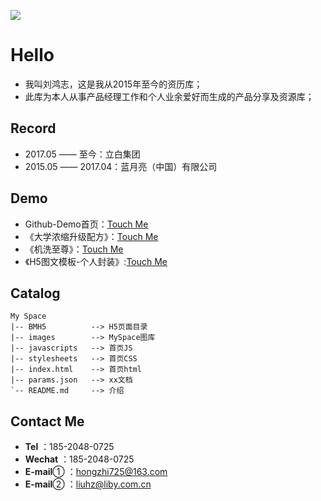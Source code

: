 ![](https://hongzhi725.github.io/hongzhi725/images/me-180.jpg)
# Hello
* 我叫刘鸿志，这是我从2015年至今的资历库；
* 此库为本人从事产品经理工作和个人业余爱好而生成的产品分享及资源库；
## Record
* 2017.05 —— 至今：立白集团
* 2015.05 —— 2017.04：蓝月亮（中国）有限公司
## Demo
*   Github-Demo首页：<a href="https://hongzhi725.github.io/hongzhi725/">Touch Me</a>
*   《大学浓缩升级配方》：<a href="https://hongzhi725.github.io/hongzhi725/BMH5/bmschool/">Touch Me</a>
*   《机洗至尊》：<a href="https://hongzhi725.github.io/hongzhi725/BMH5/NormalH5/JXZZ/">Touch Me</a>
*   《H5图文模板-个人封装》:<a href="https://hongzhi725.github.io/hongzhi725/BMH5/Template-LHZ/">Touch Me</a>
## Catalog
```
My Space
|-- BMH5          --> H5页面目录
|-- images        --> MySpace图库
|-- javascripts   --> 首页JS
|-- stylesheets   --> 首页CSS
|-- index.html    --> 首页html
|-- params.json   --> xx文档
`-- README.md     --> 介绍
```

## Contact Me
*  <b>Tel</b> ：185-2048-0725
*  <b>Wechat</b> ：185-2048-0725
*  <b>E-mail</b>① ：hongzhi725@163.com
*  <b>E-mail</b>② ：liuhz@liby.com.cn